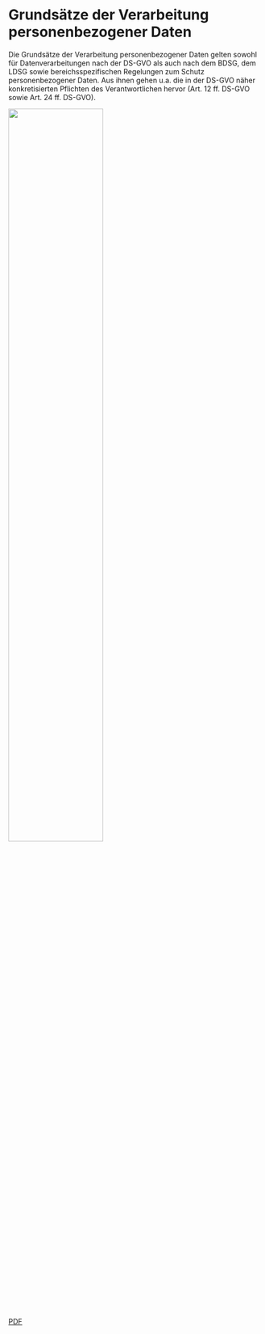 # Grundsätze der Verarbeitung personenbezogener Daten

Die Grundsätze der Verarbeitung personenbezogener Daten gelten sowohl für Datenverarbeitungen nach der DS-GVO als auch nach dem BDSG, dem LDSG sowie bereichsspezifischen Regelungen zum Schutz personenbezogener Daten. Aus ihnen gehen u.a. die in der DS-GVO näher konkretisierten Pflichten des Verantwortlichen hervor (Art. 12 ff. DS-GVO sowie Art. 24 ff. DS-GVO).

<img src="Grunds%C3%A4tze%20der%20Verarbeitung.png" width="61%"/>

[PDF](<Grundsätze der Verarbeitung.pdf>)
